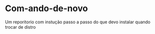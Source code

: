 # Com-ando-de-novo
Um reporitorio com instução passo a passo do que devo instalar quando trocar de distro
